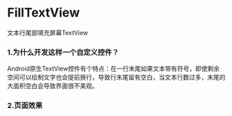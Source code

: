 # FillTextView
文本行尾部填充屏幕TextView
### 1.为什么开发这样一个自定义控件？
Android原生TextView控件有个特点：在一行末尾如果文本带有符号，即使剩余空间可以绘制文字也会提前换行，导致行末尾留有空白，当文本行数过多，末尾的大面积空白会导致界面很不美观。
### 2.页面效果
